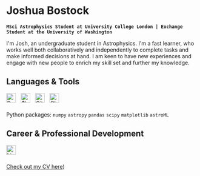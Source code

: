 # Joshua Bostock

**`MSci Astrophysics Student at University College London | Exchange Student at the University of Washington`**

I'm Josh, an undergraduate student in Astrophysics. I'm a fast learner, who works well both collaboratively and independently to complete tasks and make informed decisions at hand. I am keen to have new experiences and engage with new people to enrich my skill set and further my knowledge.

## Languages & Tools

<img align="left" alt="Python" width="25px" style="padding-right:10px;" src="https://cdn.jsdelivr.net/gh/devicons/devicon@latest/icons/python/python-original.svg" />
<img align="left" alt="$\LaTeX$" width="25px" style="padding-right:10px;" src="https://cdn.jsdelivr.net/gh/devicons/devicon@latest/icons/latex/latex-original.svg" />
<img align="left" alt="GitHub" width="25px" style="padding-right:10px;" src="https://cdn.jsdelivr.net/gh/devicons/devicon@latest/icons/github/github-original.svg" />
<img align="left" alt="GIMP" width="25px" style="padding-right:10px;" src="https://cdn.jsdelivr.net/gh/devicons/devicon@latest/icons/gimp/gimp-plain.svg" />  

<br>
<br>

Python packages: `numpy` `astropy` `pandas` `scipy` `matplotlib` `astroML`

## Career & Professional Development

[<img align="left" alt="LinkedIn" width="25px" style="padding-right:10px;" src="https://cdn.jsdelivr.net/gh/devicons/devicon@latest/icons/linkedin/linkedin-original.svg" />](https://www.linkedin.com/in/joshuabostock/)

<br>
<br>

[Check out my CV here](https://github.com/jbostock03/jbostock03/tree/main/Documents))
